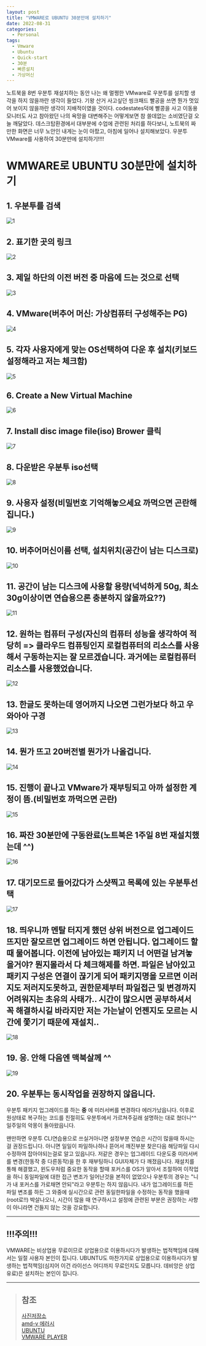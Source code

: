 ```yaml
---
layout: post
title: "VMWARE로 UBUNTU 30분만에 설치하기"
date: 2022-08-31
categories:
  - Personal
tags:
  - Vmware
  - Ubuntu
  - Quick-start
  - 30분
  - 빠른설치
  - 가상머신
---
```


노트북을 8번 우분투 재설치하는 동안 나는 왜 멀쩡한 VMware로 우분투를 설치할 생각을 하지 않을까란 생각이 들었다. 기왕 산거 사고싶던 씽크패드 빨공을 쓰면 뭔가 멋있어 보이지 않을까란 생각이 지배적이였을 것이다. codestates덕에 빨콩을 사고 이동용모니터도 사고 참아왔던 나의 욕망을 대변해주는 어떻게보면 참 쓸데없는 소비였단걸 오늘 깨달았다. 데스크탑환경에서 대부분에 수업에 관련된 처리를 하다보니, 노트북의 짜만한 화면은 너무 노안인 내게는 눈이 아팠고, 아침에 일어나 설치해보았다. 우분투 VMware를 사용하여 30분만에 설치하기!!!!

# WMWARE로 UBUNTU 30분만에 설치하기

## 1. 우분투를 검색

![1](/assets/img/220831-u-1.png)

## 2. 표기한 곳의 링크

![2](/assets/img/220831-u-2.png)

## 3. 제일 하단의 이전 버전 중 마음에 드는 것으로 선택

![3](/assets/img/220831-u-3.png)

## 4. VMware(버추어 머신: 가상컴퓨터 구성해주는 PG)

![4](/assets/img/220831-u-4.png)

## 5. 각자 사용자에게 맞는 OS선택하여 다운 후 설치(키보드 설정해라고 저는 체크함)

![5](/assets/img/220831-u-5.png)

## 6. Create a New Virtual Machine

![6](/assets/img/220831-u-6.png)

## 7. Install disc image file(iso) Brower 클릭

![7](/assets/img/220831-u-7.png)

## 8. 다운받은 우분투 iso선택

![8](/assets/img/220831-u-8.png)

## 9. 사용자 설정(비밀번호 기억해놓으세요 까먹으면 곤란해집니다.)

![9](/assets/img/220831-u-9.png)

## 10. 버추어머신이름 선택, 설치위치(공간이 남는 디스크로)

![10](/assets/img/220831-u-10.png)

## 11. 공간이 남는 디스크에 사용할 용량(넉넉하게 50g, 최소 30g이상이면 연습용으론 충분하지 않을까요??)

![11](/assets/img/220831-u-11.png)

## 12. 원하는 컴퓨터 구성(자신의 컴퓨터 성능을 생각하여 적당히 => 클라우드 컴퓨팅인지 로컬컴퓨터의 리소스를 사용해서 구동하는지는 잘 모르겠습니다. 과거에는 로컬컴퓨터 리소스를 사용했었습니다.

![12](/assets/img/220831-u-12.png)

## 13. 한글도 못하는데 영어까지 나오면 그런가보다 하고 우와아아 구경

![13](/assets/img/220831-u-13.png)

## 14. 뭔가 뜨고 20버전별 뭔가가 나올겁니다.

![14](/assets/img/220831-u-14.png)

## 15. 진행이 끝나고 VMware가 재부팅되고 아까 설정한 계정이 뜸.(비밀번호 까먹으면 곤란)

![15](/assets/img/220831-u-15.png)

## 16. 짜잔 30분만에 구동완료(노트북은 1주일 8번 재설치했는데 ^^)

![16](/assets/img/220831-u-16.png)

## 17. 대기모드로 들어갔다가 스샷찍고 목록에 있는 우분투선택

![17](/assets/img/220831-u-17.png)

## 18. **띄우니까 멘탈 터지게 했던 상위 버전으로 업그레이드 뜨지만 잘모르면 업그레이드 하면 안됩니다. 업그레이드 할때 물어봅니다. 이전에 남아있는 패키지 너 어떤걸 남겨놓을거야? 뭔지몰라서 다 체크해제를 하면. 파일은 남아있고 패키지 구성은 연결이 끊기게 되어 패키지명을 모르면 이러지도 저러지도못하고, 권한문제부터 파일접근 및 변경까지 어려워지는 초유의 사태가.. 시간이 많으시면 공부하셔서 꼭 해결하시길 바라지만 저는 가는날이 언젠지도 모르는 시간에 쫓기기 때문에 재설치..**

![18](/assets/img/220831-u-18.png)

## 19. 응. 안해 다음엔 맥북살께 ^^

![19](/assets/img/220831-u-19.png)

## 20. 우분투는 동시작업을 권장하지 않읍니다.

우분투 패키지 업그레이드를 하는 **중** 에 미러서버를 변경하다 에러가났읍니다. 이후로 원상태로 복구하는 코드를 친절히도 우분투에서 가르쳐주길래 설명하는 대로 쳤더니^^ 일주일의 악몽이 돌아왔읍니다.

왠만하면 우분투 CLI연습용으로 쓰실거아니면 설정부분 연습은 시간이 많을때 하시는걸 권장드립니다. 아니면 일일이 파일하나하나 뜯어서 깨진부분 찾은다음 해당파일 다시 수정하여 잡아야되는걸로 알고 있읍니다. 저같은 경우는 업그레이드 다운도중 미러서버를 변경(한동작 중 다른동작)을 한 후 재부팅하니 GUI자체가 다 깨졌읍니다. 재설치를 통해 해결했고, 윈도우처럼 중요한 동작을 할때 포커스를 OS가 알아서 조절하여 이작업을 하니 동일파일에 대한 접근 변조가 일어난것을 본적이 없었으나 우분투의 경우는 "니가 내 포커스를 가로채면 안되"라고 우분투는 하지 않읍니다. 내가 업그레이드를 하든 파일 변조를 하든 그 와중에 실시간으로 관련 동일한파일을 수정하는 동작을 했을때(root로!!) 박살나오니, 시간이 많을 때 연구하시고 설정에 관련된 부분은 권장하는 사항이 아니라면 건들지 않는 것을 강요합니다.

---

## !!!주의!!!

VMWARE는 비상업용 무료이므로 상업용으로 이용하시다가 발생하는 법적책임에 대해서는 일절 사용자 본인이 집니다. UBUNTU도 마찬가지로 상업용으로 이용하시다가 발생하는 법적책임(심지어 이건 라이선스 어디까지 무료인지도 모릅니다. 데비앙은 상업유료)은 설치하는 본인이 집니다.

---

> ## 참조
> [사진저장소](https://blog.naver.com/sycork/222863680094)  
> [amd-v 에러시](https://jhnyang.tistory.com/236)  
> [UBUNTU](https://ubuntu.com/)  
> [VMWARE PLAYER](https://www.vmware.com/kr/products/workstation-player/workstation-player-evaluation.html)
